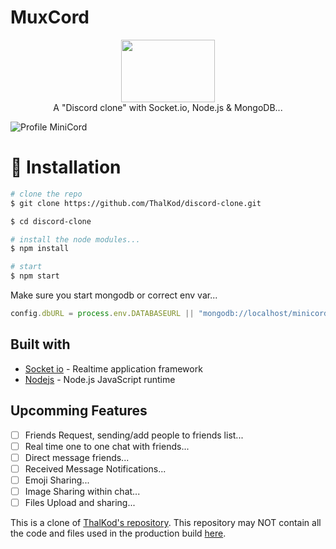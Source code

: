 # MuxCord
<p align="center">
  <img width="150" height="100" src="MuxCord.png"> </br>
  A "Discord clone" with Socket.io, Node.js &amp; MongoDB... 
</p>

![Profile MiniCord](https://github.com/ThalKod/discord-clone/blob/master/Profile_Screen.png)


# :floppy_disk: Installation

```bash
# clone the repo
$ git clone https://github.com/ThalKod/discord-clone.git

$ cd discord-clone

# install the node modules...
$ npm install

# start
$ npm start
```
Make sure you start mongodb or correct env var...
```js
config.dbURL = process.env.DATABASEURL || "mongodb://localhost/minicord";
```


## Built with

* [Socket io](https://github.com/socketio/socket.io) - Realtime application framework
* [Nodejs](https://github.com/nodejs/node) - Node.js JavaScript runtime

## Upcomming Features
- [ ] Friends Request, sending/add people to friends list...
- [ ] Real time one to one chat with friends...
- [ ] Direct message friends...
- [ ] Received Message Notifications...
- [ ] Emoji Sharing...
- [ ] Image Sharing within chat...
- [ ] Files Upload and sharing...

This is a clone of [ThalKod's repository](https://github.com/ThalKod/discord-clone). This repository may NOT contain all the code and files used in the production build [here](https://muxcord.apps.muxworks.com/).
